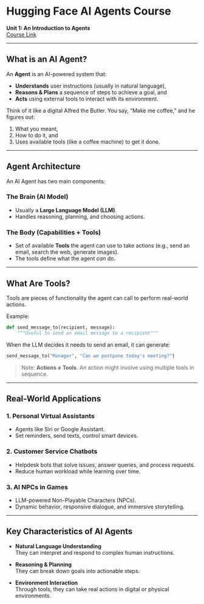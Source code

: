 # Hugging Face AI Agents Course  
**Unit 1: An Introduction to Agents**  
[Course Link](https://huggingface.co/learn/agents-course/unit1/introduction)

---

## What is an AI Agent?

An **Agent** is an AI-powered system that:
- **Understands** user instructions (usually in natural language),
- **Reasons & Plans** a sequence of steps to achieve a goal, and
- **Acts** using external tools to interact with its environment.

Think of it like a digital Alfred the Butler. You say, “Make me coffee,” and he figures out:
1. What you meant,
2. How to do it, and
3. Uses available tools (like a coffee machine) to get it done.

---

## Agent Architecture

An AI Agent has two main components:

### The Brain (AI Model)
- Usually a **Large Language Model (LLM)**.
- Handles reasoning, planning, and choosing actions.

### The Body (Capabilities + Tools)
- Set of available **Tools** the agent can use to take actions (e.g., send an email, search the web, generate images).
- The tools define what the agent *can* do.

---

## What Are Tools?

Tools are pieces of functionality the agent can call to perform real-world actions.

Example:
```python
def send_message_to(recipient, message):
    """Useful to send an email message to a recipient"""
```

When the LLM decides it needs to send an email, it can generate:
```python
send_message_to("Manager", "Can we postpone today's meeting?")
```

> Note: **Actions ≠ Tools**. An action might involve using multiple tools in sequence.

---

## Real-World Applications

### 1. Personal Virtual Assistants
- Agents like Siri or Google Assistant.
- Set reminders, send texts, control smart devices.

### 2. Customer Service Chatbots
- Helpdesk bots that solve issues, answer queries, and process requests.
- Reduce human workload while learning over time.

### 3. AI NPCs in Games
- LLM-powered Non-Playable Characters (NPCs).
- Dynamic behavior, responsive dialogue, and immersive storytelling.

---

## Key Characteristics of AI Agents

- **Natural Language Understanding**  
  They can interpret and respond to complex human instructions.

- **Reasoning & Planning**  
  They can break down goals into actionable steps.

- **Environment Interaction**  
  Through tools, they can take real actions in digital or physical environments.

